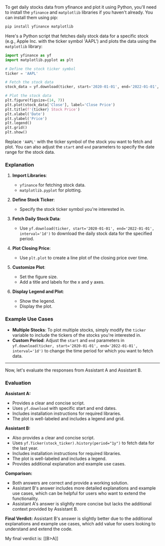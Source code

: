 
To get daily stocks data from yfinance and plot it using Python, you'll need to install the `yfinance` and `matplotlib` libraries if you haven't already. You can install them using pip:

```bash
pip install yfinance matplotlib
```

Here's a Python script that fetches daily stock data for a specific stock (e.g., Apple Inc. with the ticker symbol 'AAPL') and plots the data using the `matplotlib` library:

```python
import yfinance as yf
import matplotlib.pyplot as plt

# Define the stock ticker symbol
ticker = 'AAPL'

# Fetch the stock data
stock_data = yf.download(ticker, start='2020-01-01', end='2022-01-01', interval='1d')

# Plot the stock data
plt.figure(figsize=(14, 7))
plt.plot(stock_data['Close'], label='Close Price')
plt.title(f'{ticker} Stock Price')
plt.xlabel('Date')
plt.ylabel('Price')
plt.legend()
plt.grid()
plt.show()
```

Replace `'AAPL'` with the ticker symbol of the stock you want to fetch and plot. You can also adjust the `start` and `end` parameters to specify the date range for the stock data.

### Explanation

1. **Import Libraries**: 
   - `yfinance` for fetching stock data.
   - `matplotlib.pyplot` for plotting.

2. **Define Stock Ticker**: 
   - Specify the stock ticker symbol you're interested in.

3. **Fetch Daily Stock Data**:
   - Use `yf.download(ticker, start='2020-01-01', end='2022-01-01', interval='1d')` to download the daily stock data for the specified period.

4. **Plot Closing Price**:
   - Use `plt.plot` to create a line plot of the closing price over time.

5. **Customize Plot**:
   - Set the figure size.
   - Add a title and labels for the x and y axes.

6. **Display Legend and Plot**:
   - Show the legend.
   - Display the plot.

### Example Use Cases

- **Multiple Stocks**: To plot multiple stocks, simply modify the `ticker` variable to include the tickers of the stocks you're interested in.
- **Custom Period**: Adjust the `start` and `end` parameters in `yf.download(ticker, start='2020-01-01', end='2022-01-01', interval='1d')` to change the time period for which you want to fetch data.

---

Now, let's evaluate the responses from Assistant A and Assistant B.

### Evaluation

**Assistant A:**
- Provides a clear and concise script.
- Uses `yf.download` with specific start and end dates.
- Includes installation instructions for required libraries.
- The plot is well-labeled and includes a legend and grid.

**Assistant B:**
- Also provides a clear and concise script.
- Uses `yf.Ticker(stock_ticker).history(period="1y")` to fetch data for the last year.
- Includes installation instructions for required libraries.
- The plot is well-labeled and includes a legend.
- Provides additional explanation and example use cases.

**Comparison:**
- Both answers are correct and provide a working solution.
- Assistant B's answer includes more detailed explanations and example use cases, which can be helpful for users who want to extend the functionality.
- Assistant A's answer is slightly more concise but lacks the additional context provided by Assistant B.

**Final Verdict:**
Assistant B's answer is slightly better due to the additional explanations and example use cases, which add value for users looking to understand and extend the code.

My final verdict is: [[B>A]]